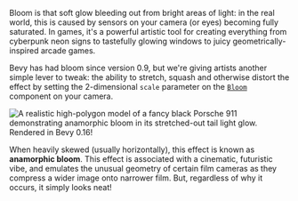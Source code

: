 Bloom is that soft glow bleeding out from bright areas of light: in the real world, this is caused by sensors on your camera (or eyes) becoming fully saturated.
In games, it's a powerful artistic tool for creating everything from cyberpunk neon signs to tastefully glowing windows to juicy geometrically-inspired arcade games.

Bevy has had bloom since version 0.9, but we're giving artists another simple lever to tweak: the ability to stretch, squash and otherwise distort the effect by setting the 2-dimensional `scale` parameter on the [`Bloom`] component on your camera.

![A realistic high-polygon model of a fancy black Porsche 911 demonstrating anamorphic bloom in its stretched-out tail light glow. Rendered in Bevy 0.16!](anamorphic-car-bloom.png)

When heavily skewed (usually horizontally), this effect is known as **anamorphic bloom**.
This effect is associated with a cinematic, futuristic vibe, and emulates the unusual geometry of certain film cameras as they compress a wider image onto narrower film.
But, regardless of why it occurs, it simply looks neat!

[`Bloom`]: https://docs.rs/bevy/0.16/bevy/core_pipeline/bloom/struct.Bloom.html
